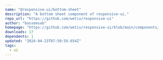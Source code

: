 ```yaml
---
name: "@responsive-ui/bottom-sheet"
description: "A bottom sheet component of responsive-ui."
repo_url: "https://github.com/wetix/responsive-ui"
author: "bassemsab"
homepage: "https://github.com/wetix/responsive-ui/blob/main/components/bottom-sheet#README.md"
downloads: 17
dependents: 1
updated: "2024-04-23T07:50:59.654Z"
tags: 
  - ui
---
```

